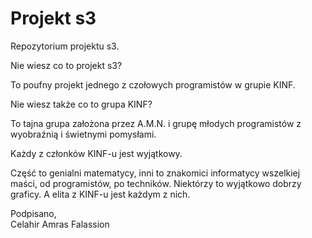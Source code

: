 Projekt s3
==========

Repozytorium projektu s3.

Nie wiesz co to projekt s3? 

To poufny projekt jednego z czołowych programistów w grupie KINF.

Nie wiesz także co to grupa KINF?

To tajna grupa założona przez A.M.N. i grupę młodych programistów z wyobraźnią i świetnymi pomysłami. 

Każdy z członków KINF-u jest wyjątkowy.

Część to genialni matematycy, inni to znakomici informatycy wszelkiej maści, od programistów, po techników.
Niektórzy to wyjątkowo dobrzy graficy. A elita z KINF-u jest każdym z nich.


Podpisano,                                                                                                                      
Celahir Amras Falassion
